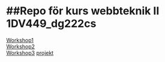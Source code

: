 ##Repo för kurs webbteknik II
1DV449_dg222cs
==============
[Workshop1](https://github.com/Grenmyr/1DV449_dg222cs/tree/master/Laboration1_webbskrapa)  
[Workshop2](https://github.com/Grenmyr/1DV449_dg222cs/tree/master/Laboration2_Labbymessage/1DV449_L02)   
[Workshop3](https://github.com/Grenmyr/1DV449_dg222cs/blob/master/Laboration3_Mashup/README.md)
[projekt](https://github.com/Grenmyr/1DV449_dg222cs/tree/master/project)


